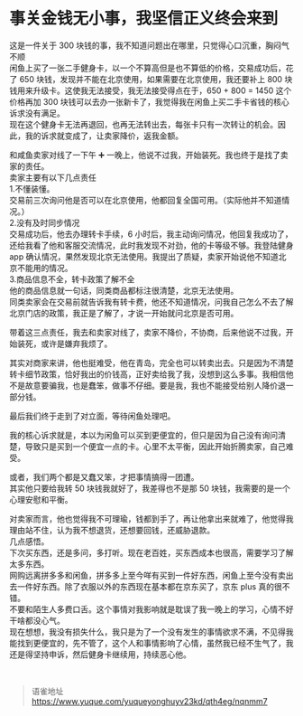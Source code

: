 # 事关金钱无小事，我坚信正义终会来到
这是一件关于 300 块钱的事，我不知道问题出在哪里，只觉得心口沉重，胸闷气不顺  
闲鱼上买了一张二手健身卡，以一个不算高但是也不算低的价格，交易成功后，花了 650 块钱，发现并不能在北京使用，如果需要在北京使用，我还要补上 800 块钱用来升级卡。这使我无法接受，我无法接受得点在于，650 + 800 = 1450 这个价格再加 300 块钱可以去办一张新卡了，我觉得我在闲鱼上买二手卡省钱的核心诉求没有满足。  
现在这个健身卡无法再退回，也再无法转出去，每张卡只有一次转让的机会。因此，我的诉求就变成了，让卖家降价，返我金额。

和咸鱼卖家对线了一下午 ➕ 一晚上，他说不过我，开始装死。我也终于是找了卖家的责任。  
卖家主要有以下几点责任  
1.不懂装懂。  
交易前三次询问他是否可以在北京使用，他都回复全国可用。（实际他并不知道情况。）  
2.没有及时同步情况  
交易成功后，他去办理转卡手续，6 小时后，我主动询问情况，他回复我成功了，还给我看了他和客服交流情况，此时我发现不对劲，他的卡等级不够。我登陆健身 app 确认情况，果然发现北京无法使用。我提出了质疑，卖家开始说他不知道北京不能用的情况。  
3.商品信息不全，转卡政策了解不全  
他的商品信息就一句话，同类商品都标注很清楚，北京无法使用。  
同类卖家会在交易前就告诉我有转卡费，他还不知道情况，问我自己怎么不去了解北京门店的政策，我正是了解了，才说一开始就问北京是否可用。

带着这三点责任，我去和卖家对线了，卖家不降价，不协商，后来他说不过我，开始装死，或许是嫌弃我烦了。

其实对商家来讲，他也挺难受，他在青岛，完全也可以转卖出去。只是因为不清楚转卡细节政策，恰好我出的价钱高，正好卖给我了我，没想到这么多事。我相信他不是故意要骗我，也是蠢笨，做事不仔细。要是我，我也不能接受给别人降价退一部分钱。

最后我们终于走到了对立面，等待闲鱼处理吧。

我的核心诉求就是，本以为闲鱼可以买到更便宜的，但只是因为自己没有询问清楚，导致只是买到一个便宜一点的卡。心里不太平衡，因此开始折腾卖家，自己难受。

或者，我们两个都是又蠢又笨，才把事情搞得一团遭。  
其实他只要给我转 50 块钱我就好了，我差得也不是那 50 块钱，我需要的是一个心理安慰和平衡。

对卖家而言，他也觉得我不可理瑜，钱都到手了，再让他拿出来就难了，他觉得我理由站不住，认为我不想退货，还想要回钱，还威胁退款。  
几点感悟。  
下次买东西，还是多问，多打听。现在老百姓，买东西成本也很高，需要学习了解太多东西。  
网购远离拼多多和闲鱼，拼多多上至今咩有买到一件好东西，闲鱼上至今没有卖出去一件好东西。除了衣服以外的东西现在基本都在京东买了，京东 plus 真的很不错。  
不要和陌生人多费口舌。这个事情对我影响就是耽误了我一晚上的学习，心情不好干啥都没心气。  
现在想想，我没有损失什么，我只是为了一个没有发生的事情欲求不满，不见得我能找到更便宜的，先不管了，这个人和事情影响了心情，虽然我已经不生气了，我还是得坚持申诉，然后健身卡继续用，持续恶心他。

<br>
  
> 语雀地址 https://www.yuque.com/yuqueyonghuyv23kd/qth4eg/nqnmm7
